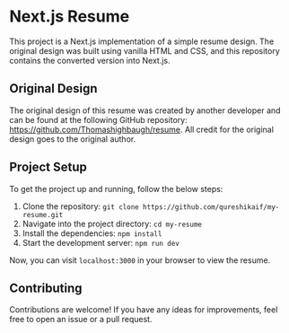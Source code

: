 # Next.js Resume

This project is a Next.js implementation of a simple resume design. The original design was built using vanilla HTML and CSS, and this repository contains the converted version into Next.js.

## Original Design

The original design of this resume was created by another developer and can be found at the following GitHub repository: https://github.com/Thomashighbaugh/resume. All credit for the original design goes to the original author.

## Project Setup

To get the project up and running, follow the below steps:

1. Clone the repository: `git clone https://github.com/qureshikaif/my-resume.git`
2. Navigate into the project directory: `cd my-resume`
3. Install the dependencies: `npm install`
4. Start the development server: `npm run dev`

Now, you can visit `localhost:3000` in your browser to view the resume.

## Contributing

Contributions are welcome! If you have any ideas for improvements, feel free to open an issue or a pull request.
